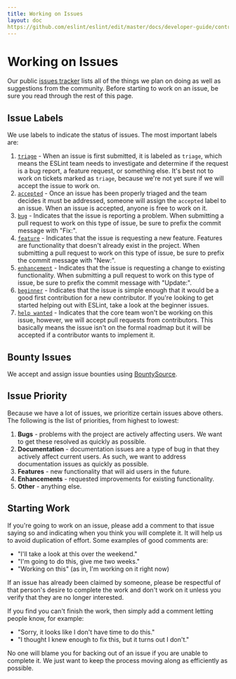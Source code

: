 ```yaml
---
title: Working on Issues
layout: doc
https://github.com/eslint/eslint/edit/master/docs/developer-guide/contributing/working-on-issues.md
---
```

<!-- Note: No pull requests accepted for this file. See README.md in the root directory for details. -->

# Working on Issues

Our public [issues tracker](https://github.com/eslint/eslint/issues) lists all of the things we plan on doing as well as suggestions from the community. Before starting to work on an issue, be sure you read through the rest of this page.

## Issue Labels

We use labels to indicate the status of issues. The most important labels are:

1. [`triage`](https://github.com/eslint/eslint/issues?labels=triage&milestone=&page=1&state=open) - When an issue is first submitted, it is labeled as `triage`, which means the ESLint team needs to investigate and determine if the request is a bug report, a feature request, or something else. It's best not to work on tickets marked as `triage`, because we're not yet sure if we will accept the issue to work on.
1. [`accepted`](https://github.com/eslint/eslint/issues?labels=accepted&milestone=&page=1&state=open) - Once an issue has been properly triaged and the team decides it must be addressed, someone will assign the `accepted` label to an issue. When an issue is accepted, anyone is free to work on it.
1. [`bug`](https://github.com/eslint/eslint/issues?labels=bug&milestone=&page=1&state=open) - Indicates that the issue is reporting a problem. When submitting a pull request to work on this type of issue, be sure to prefix the commit message with "Fix:".
1. [`feature`](https://github.com/eslint/eslint/issues?labels=feature&milestone=&page=1&state=open) - Indicates that the issue is requesting a new feature. Features are functionality that doesn't already exist in the project. When submitting a pull request to work on this type of issue, be sure to prefix the commit message with "New:".
1. [`enhancement`](https://github.com/eslint/eslint/issues?labels=enhancement&milestone=&page=1&state=open) - Indicates that the issue is requesting a change to existing functionality. When submitting a pull request to work on this type of issue, be sure to prefix the commit message with "Update:".
1. [`beginner`](https://github.com/eslint/eslint/issues?labels=beginner&milestone=&page=1&state=open) - Indicates that the issue is simple enough that it would be a good first contribution for a new contributor. If you're looking to get started helping out with ESLint, take a look at the beginner issues.
1. [`help wanted`](https://github.com/eslint/eslint/issues?labels=help%20wanted&milestone=&page=1&state=open) - Indicates that the core team won't be working on this issue, however, we will accept pull requests from contributors. This basically means the issue isn't on the formal roadmap but it will be accepted if a contributor wants to implement it.

## Bounty Issues

We accept and assign issue bounties using [BountySource](https://www.bountysource.com/teams/eslint/issues).

## Issue Priority

Because we have a lot of issues, we prioritize certain issues above others. The following is the list of priorities, from highest to lowest:

1. **Bugs** - problems with the project are actively affecting users. We want to get these resolved as quickly as possible.
1. **Documentation** - documentation issues are a type of bug in that they actively affect current users. As such, we want to address documentation issues as quickly as possible.
1. **Features** - new functionality that will aid users in the future.
1. **Enhancements** - requested improvements for existing functionality.
1. **Other** - anything else.

## Starting Work

If you're going to work on an issue, please add a comment to that issue saying so and indicating when you think you will complete it. It will help us to avoid duplication of effort. Some examples of good comments are:

* "I'll take a look at this over the weekend."
* "I'm going to do this, give me two weeks."
* "Working on this" (as in, I'm working on it right now)

If an issue has already been claimed by someone, please be respectful of that person's desire to complete the work and don't work on it unless you verify that they are no longer interested.

If you find you can't finish the work, then simply add a comment letting people know, for example:

* "Sorry, it looks like I don't have time to do this."
* "I thought I knew enough to fix this, but it turns out I don't."

No one will blame you for backing out of an issue if you are unable to complete it. We just want to keep the process moving along as efficiently as possible.
